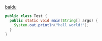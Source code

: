 <a href="https://www.baidu.com/">baidu</a>

```java
public class Test {
  public static void main(String[] args) {
    System.out.println("hell world!");
  }
}
```

